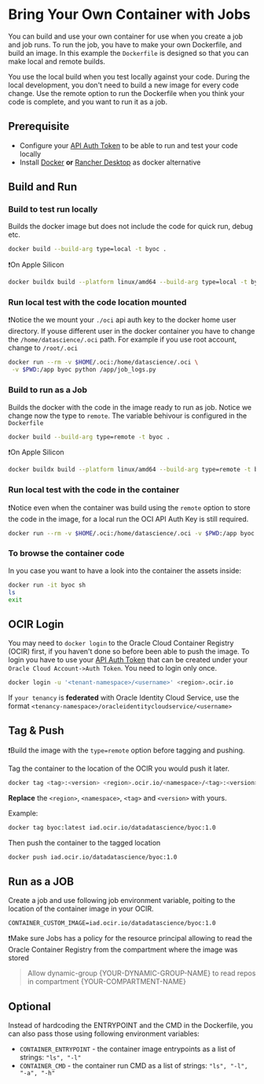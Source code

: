 # Bring Your Own Container with Jobs

You can build and use your own container for use when you create a job and job runs. To run the job, you have to make your own Dockerfile, and build an image. In this example the `Dockerfile` is designed so that you can make local and remote builds.

You use the local build when you test locally against your code. During the local development, you don't need to build a new image for every code change. Use the remote option to run the Dockerfile when you think your code is complete, and you want to run it as a job.

## Prerequisite

- Configure your [API Auth Token](https://docs.oracle.com/en-us/iaas/Content/Registry/Tasks/registrygettingauthtoken.htm) to be able to run and test your code locally
- Install [Docker](<https://docs.docker.com/get-docker>) **or** [Rancher Desktop](<https://rancherdesktop.io/>) as docker alternative

## Build and Run

### Build to test run locally

Builds the docker image but does not include the code for quick run, debug etc.

```bash
docker build --build-arg type=local -t byoc .
```

:exclamation:On Apple Silicon

```bash
docker buildx build --platform linux/amd64 --build-arg type=local -t byoc .
```

### Run local test with the code location mounted

:exclamation:Notice the we mount your `./oci` api auth key to the docker home user directory. If youse different user in the docker container you have to change the `/home/datascience/.oci` path. For example if you use root account, change to `/root/.oci`

```bash
docker run --rm -v $HOME/.oci:/home/datascience/.oci \
 -v $PWD:/app byoc python /app/job_logs.py
```

### Build to run as a Job

Builds the docker with the code in the image ready to run as job. Notice we change now the type to `remote`. The variable behivour is configured in the `Dockerfile`

```bash
docker build --build-arg type=remote -t byoc .
```

:exclamation:On Apple Silicon

```bash
docker buildx build --platform linux/amd64 --build-arg type=remote -t byoc .
```

### Run local test with the code in the container

:exclamation:Notice even when the container was build using the `remote` option to store the code in the image, for a local run the OCI API Auth Key is still required.

```bash
docker run --rm -v $HOME/.oci:/home/datascience/.oci -v $PWD:/app byoc
```

### To browse the container code

In you case you want to have a look into the container the assets inside:

```bash
docker run -it byoc sh
ls
exit
```

## OCIR Login

You may need to `docker login` to the Oracle Cloud Container Registry (OCIR) first, if you haven't done so before been able to push the image. To login you have to use your [API Auth Token](https://docs.oracle.com/en-us/iaas/Content/Registry/Tasks/registrygettingauthtoken.htm) that can be created under your `Oracle Cloud Account->Auth Token`. You need to login only once.

```bash
docker login -u '<tenant-namespace>/<username>' <region>.ocir.io
```

If `your tenancy` is **federated** with Oracle Identity Cloud Service, use the format `<tenancy-namespace>/oracleidentitycloudservice/<username>`

## Tag & Push

:exclamation:Build the image with the `type=remote` option before tagging and pushing.

Tag the container to the location of the OCIR you would push it later.

```bash
docker tag <tag>:<version> <region>.ocir.io/<namespace>/<tag>:<version>
```

**Replace** the `<region>`, `<namespace>`, `<tag>` and `<version>` with yours.

Example:

```bash
docker tag byoc:latest iad.ocir.io/datadatascience/byoc:1.0
```

Then push the container to the tagged location

```bash
docker push iad.ocir.io/datadatascience/byoc:1.0
```

## Run as a JOB

Create a job and use following job environment variable, poiting to the location of the container image in your OCIR.

`CONTAINER_CUSTOM_IMAGE=iad.ocir.io/datadatascience/byoc:1.0`

:exclamation:Make sure Jobs has a policy for the resource principal allowing to read the Oracle Container Registry from the compartment where the image was stored

> Allow dynamic-group {YOUR-DYNAMIC-GROUP-NAME} to read repos in compartment {YOUR-COMPARTMENT-NAME}

## Optional

Instead of hardcoding the ENTRYPOINT and the CMD in the Dockerfile, you can also pass those using following environment variables:

- `CONTAINER_ENTRYPOINT` - the container image entrypoints as a list of strings: `"ls", "-l"`
- `CONTAINER_CMD` - the container run CMD as a list of strings: `"ls", "-l", "-a", "-h"`
